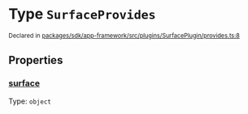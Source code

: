 # Type `SurfaceProvides`
<sub>Declared in [packages/sdk/app-framework/src/plugins/SurfacePlugin/provides.ts:8](https://github.com/dxos/dxos/blob/3ca6d230f/packages/sdk/app-framework/src/plugins/SurfacePlugin/provides.ts#L8)</sub>




## Properties
### [surface](https://github.com/dxos/dxos/blob/3ca6d230f/packages/sdk/app-framework/src/plugins/SurfacePlugin/provides.ts#L9)
Type: <code>object</code>





